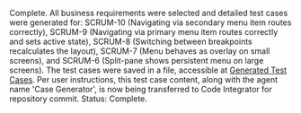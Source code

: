 Complete. All business requirements were selected and detailed test cases were generated for: SCRUM-10 (Navigating via secondary menu item routes correctly), SCRUM-9 (Navigating via primary menu item routes correctly and sets active state), SCRUM-8 (Switching between breakpoints recalculates the layout), SCRUM-7 (Menu behaves as overlay on small screens), and SCRUM-6 (Split-pane shows persistent menu on large screens). The test cases were saved in a file, accessible at [Generated Test Cases](https://s3.amazonaws.com/haiva.apiplatform.io/org_id/workspace_id/agent_id/files_generated/generated_1756886726.txt). Per user instructions, this test case content, along with the agent name 'Case Generator', is now being transferred to Code Integrator for repository commit. Status: Complete.